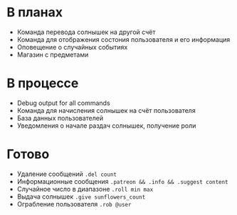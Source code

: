 # В планах

* Команда перевода солнышек на другой счёт
* Команда для отображения состония пользователя и его информация
* Оповещение о случайных событиях
* Магазин с предметами

# В процессе

* Debug output for all commands
* Команда для начисления солнышек на счёт пользователя
* База данных пользователей
* Уведомления о начале раздач солнышек, получение роли

# Готово

* Удаление сообщений `.del count`
* Информационные сообщения `.patreon && .info && .suggest content`
* Случайное число в диапазоне `.roll min max`
* Выдача солнышек `.give sunflowers_count`
* Ограбление пользователя `.rob @user`
